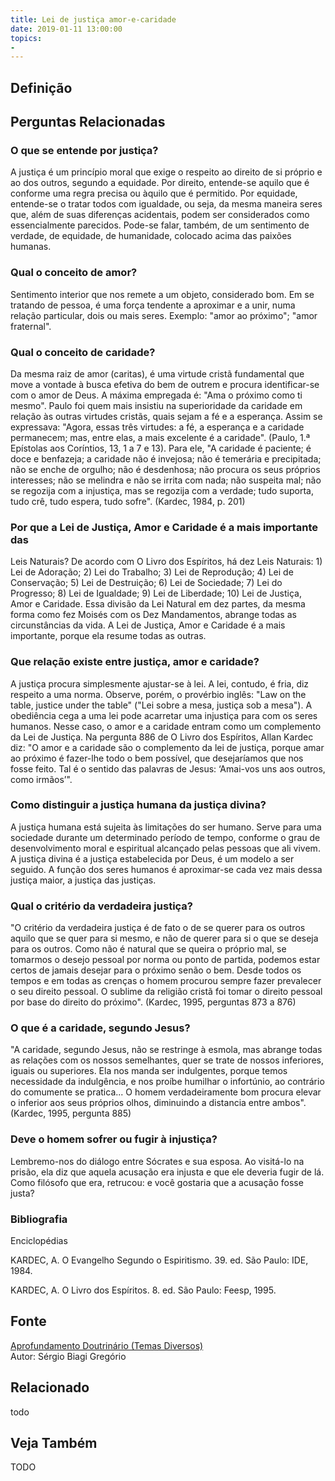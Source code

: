 ```yaml
---
title: Lei de justiça amor-e-caridade
date: 2019-01-11 13:00:00
topics: 
- 
---
```


## Definição


## Perguntas Relacionadas

### O que se entende por justiça?
A justiça é um princípio moral que exige o respeito ao direito de si
próprio e ao dos outros, segundo a equidade. Por direito, entende-se
aquilo que é conforme uma regra precisa ou àquilo que é permitido. Por
equidade, entende-se o tratar todos com igualdade, ou seja, da mesma
maneira seres que, além de suas diferenças acidentais, podem ser
considerados como essencialmente parecidos. Pode-se falar, também, de um
sentimento de verdade, de equidade, de humanidade, colocado acima das
paixões humanas.

### Qual o conceito de amor?
Sentimento interior que nos remete a um objeto, considerado bom. Em se
tratando de pessoa, é uma força tendente a aproximar e a unir, numa
relação particular, dois ou mais seres. Exemplo: "amor ao próximo";
"amor fraternal".

### Qual o conceito de caridade?
Da mesma raiz de amor (caritas), é uma virtude cristã fundamental que
move a vontade à busca efetiva do bem de outrem e procura identificar-se
com o amor de Deus. A máxima empregada é: "Ama o próximo como ti mesmo".
Paulo foi quem mais insistiu na superioridade da caridade em relação às
outras virtudes cristãs, quais sejam a fé e a esperança. Assim se
expressava: "Agora, essas três virtudes: a fé, a esperança e a caridade
permanecem; mas, entre elas, a mais excelente é a caridade". (Paulo, 1.ª
Epístolas aos Coríntios, 13, 1 a 7 e 13). Para ele, "A caridade é
paciente; é doce e benfazeja; a caridade não é invejosa; não é temerária
e precipitada; não se enche de orgulho; não é desdenhosa; não procura os
seus próprios interesses; não se melindra e não se irrita com nada; não
suspeita mal; não se regozija com a injustiça, mas se regozija com a
verdade; tudo suporta, tudo crê, tudo espera, tudo sofre". (Kardec,
1984, p. 201)

### Por que a Lei de Justiça, Amor e Caridade é a mais importante das
Leis Naturais?
De acordo com O Livro dos Espíritos, há dez Leis Naturais: 1) Lei de
Adoração; 2) Lei do Trabalho; 3) Lei de Reprodução; 4) Lei de
Conservação; 5) Lei de Destruição; 6) Lei de Sociedade; 7) Lei do
Progresso; 8) Lei de Igualdade; 9) Lei de Liberdade; 10) Lei de Justiça,
Amor e Caridade. Essa divisão da Lei Natural em dez partes, da mesma
forma como fez Moisés com os Dez Mandamentos, abrange todas as
circunstâncias da vida. A Lei de Justiça, Amor e Caridade é a mais
importante, porque ela resume todas as outras.

### Que relação existe entre justiça, amor e caridade?
A justiça procura simplesmente ajustar-se à lei. A lei, contudo, é fria,
diz respeito a uma norma. Observe, porém, o provérbio inglês: "Law on
the table, justice under the table" ("Lei sobre a mesa, justiça sob a
mesa"). A obediência cega a uma lei pode acarretar uma injustiça para
com os seres humanos. Nesse caso, o amor e a caridade entram como um
complemento da Lei de Justiça. Na pergunta 886 de O Livro dos
Espíritos, Allan Kardec diz: "O amor e a caridade são o complemento da
lei de justiça, porque amar ao próximo é fazer-lhe todo o bem possível,
que desejaríamos que nos fosse feito. Tal é o sentido das palavras de
Jesus: ‘Amai-vos uns aos outros, como irmãos’".

### Como distinguir a justiça humana da justiça divina?
A justiça humana está sujeita às limitações do ser humano. Serve para
uma sociedade durante um determinado período de tempo, conforme o grau
de desenvolvimento moral e espiritual alcançado pelas pessoas que ali
vivem. A justiça divina é a justiça estabelecida por Deus, é um modelo a
ser seguido. A função dos seres humanos é aproximar-se cada vez mais
dessa justiça maior, a justiça das justiças.

### Qual o critério da verdadeira justiça?
"O critério da verdadeira justiça é de fato o de se querer para os
outros aquilo que se quer para si mesmo, e não de querer para si o que
se deseja para os outros. Como não é natural que se queira o próprio
mal, se tomarmos o desejo pessoal por norma ou ponto de partida, podemos
estar certos de jamais desejar para o próximo senão o bem. Desde todos
os tempos e em todas as crenças o homem procurou sempre fazer prevalecer
o seu direito pessoal. O sublime da religião cristã foi tomar o direito
pessoal por base do direito do próximo". (Kardec, 1995, perguntas 873 a
876)

### O que é a caridade, segundo Jesus?
"A caridade, segundo Jesus, não se restringe à esmola, mas abrange todas
as relações com os nossos semelhantes, quer se trate de nossos
inferiores, iguais ou superiores. Ela nos manda ser indulgentes, porque
temos necessidade da indulgência, e nos proíbe humilhar o infortúnio, ao
contrário do comumente se pratica... O homem verdadeiramente bom procura
elevar o inferior aos seus próprios olhos, diminuindo a distancia entre
ambos". (Kardec, 1995, pergunta 885)

### Deve o homem sofrer ou fugir à injustiça?
Lembremo-nos do diálogo entre Sócrates e sua esposa. Ao visitá-lo na
prisão, ela diz que aquela acusação era injusta e que ele deveria fugir
de lá. Como filósofo que era, retrucou: e você gostaria que a acusação
fosse justa?






### Bibliografia
Enciclopédias

KARDEC, A. O Evangelho Segundo o Espiritismo. 39. ed. São Paulo: IDE,
1984.

KARDEC, A. O Livro dos Espíritos. 8. ed. São Paulo: Feesp, 1995.

## Fonte
[Aprofundamento Doutrinário (Temas Diversos)](https://sites.google.com/view/aprofundamentodoutrinario/lei-de-justiça-amor-e-caridade)  
Autor: Sérgio Biagi Gregório



## Relacionado
todo

## Veja Também
TODO


